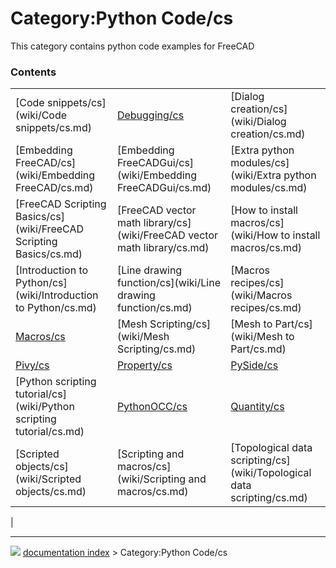 # Category:Python Code/cs
This category contains python code examples for FreeCAD

### Contents

|     |     |     |
| --- | --- | --- |
| [Code snippets/cs](wiki/Code snippets/cs.md) | [Debugging/cs](wiki/Debugging/cs.md) | [Dialog creation/cs](wiki/Dialog creation/cs.md) |
| [Embedding FreeCAD/cs](wiki/Embedding FreeCAD/cs.md) | [Embedding FreeCADGui/cs](wiki/Embedding FreeCADGui/cs.md) | [Extra python modules/cs](wiki/Extra python modules/cs.md) |
| [FreeCAD Scripting Basics/cs](wiki/FreeCAD Scripting Basics/cs.md) | [FreeCAD vector math library/cs](wiki/FreeCAD vector math library/cs.md) | [How to install macros/cs](wiki/How to install macros/cs.md) |
| [Introduction to Python/cs](wiki/Introduction to Python/cs.md) | [Line drawing function/cs](wiki/Line drawing function/cs.md) | [Macros recipes/cs](wiki/Macros recipes/cs.md) |
| [Macros/cs](wiki/Macros/cs.md) | [Mesh Scripting/cs](wiki/Mesh Scripting/cs.md) | [Mesh to Part/cs](wiki/Mesh to Part/cs.md) |
| [Pivy/cs](wiki/Pivy/cs.md) | [Property/cs](wiki/Property/cs.md) | [PySide/cs](wiki/PySide/cs.md) |
| [Python scripting tutorial/cs](wiki/Python scripting tutorial/cs.md) | [PythonOCC/cs](wiki/PythonOCC/cs.md) | [Quantity/cs](wiki/Quantity/cs.md) |
| [Scripted objects/cs](wiki/Scripted objects/cs.md) | [Scripting and macros/cs](wiki/Scripting and macros/cs.md) | [Topological data scripting/cs](wiki/Topological data scripting/cs.md) |
|



---
![](images/Right_arrow.png) [documentation index](../README.md) > Category:Python Code/cs

